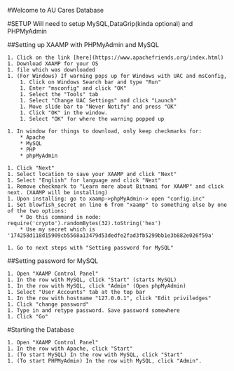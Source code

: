 #Welcome to AU Cares Database

#SETUP
Will need to setup MySQL,DataGrip(kinda optional) and PHPMyAdmin

##Setting up XAAMP with PHPMyAdmin and MySQL

    1. Click on the link [here](https://www.apachefriends.org/index.html)
    1. Download XAAMP for your OS 
    1. file which was downloaded
    1. (For Windows) If warning pops up for Windows with UAC and msConfig,
        1. Click on Windows Search bar and type "Run"
        1. Enter "msconfig" and click "OK"
        1. Select the "Tools" tab
        1. Select "Change UAC Settings" and click "Launch"
        1. Move slide bar to "Never Notify" and press "OK"
        1. Click "OK" in the window.
        1. Select "OK" for where the warning popped up
    
    1. In window for things to download, only keep checkmarks for:
        * Apache
        * MySQL
        * PHP
        * phpMyAdmin

    1. Click "Next"
    1. Select location to save your XAAMP and click "Next"
    1. Select "English" for language and click "Next"
    1. Remove checkmark to "Learn more about Bitnami for XAAMP" and click next. (XAAMP will be installing)
    1. Upon installing: go to xaamp->phpMyAdmin-> open "config.inc"
    1. Set blowfish_secret on line 6 from "xaamp" to something else by one of the two options:
        * Do this command in node: require('crypto').randomBytes(32).toString('hex')
        * Use my secret which is '174258d118d15909cb5568a13479d53dedfe2fad3fb5299bb1e3b882e026f59a'
    
    1. Go to next steps with "Setting password for MySQL"


##Setting password for MySQL

    1. Open "XAAMP Control Panel"
    1. In the row with MySQL, click "Start" (starts MySQL)
    1. In the row with MySQL, click "Admin" (Open phpMyAdmin)
    1. Select "User Accounts" tab at the top bar
    1. In the row with hostname "127.0.0.1", click "Edit priviledges"
    1. Click "change password"
    1. Type in and retype password. Save password somewhere
    1. Click "Go"

#Starting the Database

    1. Open "XAAMP Control Panel"
    1. In the row with Apache, click "Start"
    1. (To start MySQL) In the row with MySQL, click "Start"
    1. (To start PHPMyAdmin) In the row with MySQL, click "Admin".


